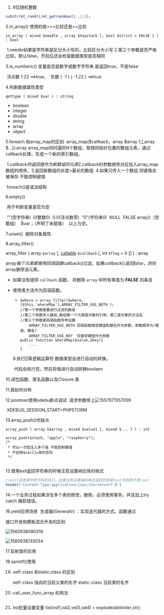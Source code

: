 1.   6位随机整数

```php
substr(mt_rand()/mt_getrandmax() ,2,6);
```

  2.in_array() 使用的是===比较还是==比较

```
in_array ( mixed $needle , array $haystack [, bool $strict = FALSE ] ) : bool
```

​	1.needle如果是字符串是区分大小写的，比较区分大小写
​	2.第三个参数是否严格比较，默认false，开启后还会检查数据类型是否相同

  3.is_numberic() 变量是否是数字或数字字符串.是返回true，不是false

​	浮点数 1.22 ==>true，
​	   负数 ( -1 ) ( -1.22 )  ==>true

4.判断数据属性类型  

```
gettype ( mixed $var ) : string
```

- boolean
- integer
- double
- string
- array
- object



5.foreach 和array_map的区别
​	array_map($callback，array $array 1,[,array 	$...]):array
​	array_map同时遍历N个数组，取相同指针位置的数组元素，通过callback处理，生成一个新的索引数组。

​		1.$callback的返回值作为新数组的元素
​		2.$callback的参数顺序对应加入array_map数组的顺序。
​		3.返回新数组的长度=最长的数组
​		4.如果只传入一个数组 则键值会被保存	不能控制键值

​	foreach()是语法结构

6.empty()

​	用于判断变量是否为空

​	“”(空字符串)
​	0(整数0)
​	0.0(浮点数零)
​	"0"(字符串0)
​	NULL
​	FALSE
​	array()（空数组）
​        $var；（声明了未赋值）
​	以上为空。

7.unset()
​	删除对象属性 

8.array_filter()

array_filter ( array `$array` [, [callable](https://www.php.net/manual/zh/language.types.callable.php) `$callback` [, int `$flag` = 0 ]] ) : array

$array每个元素都使用回调函数$callback()过滤，如果$callback()返回false，则在$array删除该元素。

- 如果没有提供 `callback` 函数， 将删除 `array` 中所有等值为 **FALSE** 的条目

- 使用类方法作为回调函数。

  - ```
    $where = array_filter($where,[$this,'whereMap'],ARRAY_FILTER_USE_BOTH );
    //第一个参数是要进行过滤的数组 
    //第二个参数传入数组,数组第一个元素是对象的引用，第二是对象的方法名
    //第三个参数是回调函数传参设置
    	ARRAY_FILTER_USE_BOTH 回调函数接受键值和健名作为参数，参数顺序为(键值，键名)
    	ARRAY_FILTER_USE_KEY  仅接受键值作为参数
    public function whereMap($value,$key){
        ...
    }
    
    ```

  9.执行||等逻辑运算符 数据类型会进行自动的转换。

  ​	代码会执行完，然后将值进行自动转换boolaen



10.闭包函数、匿名函数以及Closure 类



11.我如何分析



12.postman使用xdebu断点调试
​	请求参数带上![1557971557059](C:\Users\aumak\AppData\Roaming\Typora\typora-user-images\1557971557059.png)

​	XDEBUG_SESSION_START=PHPSTORM

13.array_push()优缺点
​	

```
array_push ( array &$array , mixed $value1 [, mixed $... ] ) : int

array_push($stack, "apple", "raspberry");
/*
 * 可以一次性压入多个值 不能控制键值
 * 不如用$var[]=来的实际
 */
 
```

13.使用exit返回字符串的时候注意设置响应体的格式

```php
//exit会直接中断代码的执行，如果没有设置编码格式返回的就是text文档而不是json
header('Content-Type:application/json;charset=utf-8')
```



14.一个业务过程如果涉及多个表的修改，删除，必须使用事务，并且加上try catch 捕获错误。



16.yield应用场景
​	生成器(Generatir) ：实现迭代器的方式。函数通过
​	





接口开发和模板混合开发的区别

![1560938090319](C:\Users\aumak\AppData\Roaming\Typora\typora-user-images\1560938090319.png)

![1560938133034](C:\Users\aumak\AppData\Roaming\Typora\typora-user-images\1560938133034.png)





17.反射类的应用





18.sprintf()使用



19.  self::class 和static:class 的区别

    	self::class 指向的当前父类的名字
    	static::class 当前类的名字


20. call_user_func_array 的用法

    ```php
    
    ```

21. list批量设置变量
     list($val1,$val2,$val3,$val4) = explode($delimiter,$str);
